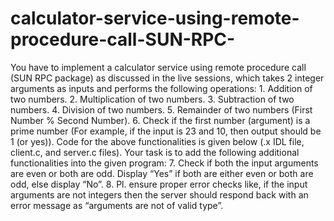 # calculator-service-using-remote-procedure-call-SUN-RPC-
You have to implement a calculator service using remote procedure call (SUN RPC package) as discussed in the live sessions, which takes 2 integer arguments as inputs and performs the following operations:  1. Addition of two numbers.  2. Multiplication of two numbers.  3. Subtraction of two numbers.  4. Division of two numbers.  5. Remainder of two numbers (First Number % Second Number).  6. Check if the first number (argument) is a prime number (For example, if the input is 23 and 10, then output should be 1 (or yes)). Code for the above functionalities is given below (.x IDL file, client.c, and server.c files).   Your task is to add the following additional functionalities into the given program: 7. Check if both the input arguments are even or both are odd. Display “Yes” if both are either even or both are odd, else display “No”.  8. Pl. ensure proper error checks like, if the input arguments are not integers then the server should respond back with an error message as “arguments are not of valid type”.
